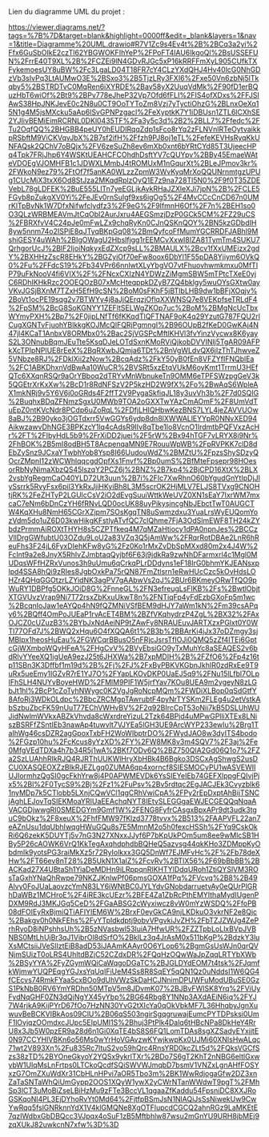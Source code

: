 Lien du diagramme UML du projet : 

https://viewer.diagrams.net/?tags=%7B%7D&target=blank&highlight=0000ff&edit=_blank&layers=1&nav=1&title=Diagramme%20UML.drawio#R7V1Zc9s4Ev4t%2B%2BCq3a2yi%2Ffx6GuSbOIkE2czTl62YBGWOKFIhYeP%2FPoFT4lAU6IkgoQl%2BsUSSEFUN%2FrrE40T9XL%2B%2FCZEi9lN4GDvRJGc5xP16kRRFFmXyL905CUfkTXFykemoesUY8uBW%2Fc3LgaLD04T18FR7cY4CLzYXdQHJ4Hv40lcG0NhGDzVb3sIvPq3LtAUMwO3E%2BSxo3%2B5TjzLRy3FXI6%2Fxe50Vn6zbNj5lTkqby5%2BSTRDTvC0MqRen6iXYRDE%2Bav58yX2UuqVdMk%2F90fD1erBQuzHbT6wiOf%2Bt9%2BPv778eJheP32Vp7Ofd6fFLI%2FIS4ofXDxs%2FFJSIAwS38HpJNKJevE0c2N8u0CT9OoTYToZm8Vzj7yTyctiOhzG%2BLnxOeXq15N1g4M5jsMXcku5aAp6lSvGPNPzgacl%2FeXyptkK7Y1iDBUsn1ZTL6lCXhSE2YJIivBEMiEimRCRNL0DKl0435TF%2Fa3y5c3d%2B2%2BLL7%2Ffedc%2FTu2OqfQQ%2BHGBB4peUY0hEUDIRqqZdp1sFco8rYq2zFLNVnlRTeOytvaikkpRSbftM9ViCKVqvJbX%2B7sf2ifH%2Ffzh9PJ8oj1eTL%2FefeKEVHsRyqKkUNFAQsk2QChV7oBQjx%2FV6zeSuZh8ev6mXb0xnt6bYRtCYd85T3UjeecHPq4Tpk7FRjJhp6Y4WSKtUEAHCFCOhdhDsftYV7cQUYpv%2BBy45EmaeWAteVDOEgVJOMHFB1c1JDWXLMmbJ4tROMUxM1nGqurXt%2BLeJPmov3kr%2FWkoN9ez79%2FtOf7f5anKA0WLzzZpmW3WvKyqMrXoQQUNrnmtgzUPUg1CUcMjX3txX6Od8StJza2MKqdRplzOyQ1E7z9na728Tl5N0%2F9f0T35ZDEVebL78gLDFEK%2BuE555LlTn7yeEGLjkAykRHaJZXleXJi7jpN%2B%2FCLE5FGyb8pZukgXV0Yi%2FeJEv0rnSuIgf9xs6igOg5%2F4MvCCcCnCD67n0UMrKlTpBvNk1W7DfxNifwfclydfz3%2F9eG%2F9IfmnH6Of%2F7n%2BEH1so0O3QLzWRBMEAVmJtCqObI2AurJxru4AEGSmzjDzP0GCk5CM%2FZ29uCS%2FBRXfvV4C24pJe0mFwLZx9chqRyKn0CJnQSKnQOY%2BN5kzGDbdIH8yw5nnm74o2ISPiE8qJTyqBKpGq08%2BmQyfcoFfMumYGCRRDFJABhl9MshiGESY4uWAh%2BIgOWagU2Hbslfjgg1rEEMCvXxwI8IZA81TymTm4SUKU7QrhgorUcJ%2BlF2IjoiNqkyxEdZXcp9sLL%2BMAULX%2Bcv1fXxUMEjzx2gdY%2BXHHzZscR8EHkY%2BGZyiOf70eFw8oox6DbYl1F55pDA8Yjiym6OVkQ0%2Fu%2FFdcS19%2Fb34VPr66nnlwtXLyYbgVO7vtFhuovhwmkmxu0MfTlP79uFkNooV4fi6VIX%2F%2FNcxCXIzN4YDWzZiMgmSBW5mTPtcTXeE0yjC6RDhIKHkRzc2OOEQOzB07xMcHteqppkDZyB7ZQ4bklgy5wuOYsGXtw0ayVKvJGSjBXnM7TZxH5EfH9cSN%2BoM0sFKhF5jBTIbLHB9dw1bBFjXOqjv%2BoVt1ocPE19sqg2v7BTWYy4j8aJjQErqzjOflqXXWNSQ7e8VEKpfseTRLdF4%2FpSM%2BcG8SoKGNYY1ZEFltSELWgZKOp7uc%2BoM%2BMgNcUcTbxWYmyPXH%2Bp7%2F0jipLNfTf6fKKqdTlQFTNAF9oK4q29YzutG787FQU2rlCugXGNTvFjuohYBlkkgKOJMcQlFQRjPgmngI%2B96OUpB2fKeD0GwKAj4N47jl4KCaT1AnbxV8ORMbx0%2Bac2SjVGSPcMftlKHVl3fvYinzVycwx8K6yayS2L3ONnubBqmJEuTte5KsqDJeLOTdSxnKMoRViQjkobDVVINlj5TgAR09AFPkXcTPIpNPlUE8rEeX%2BqRXwbJQmja6TDt%2BnVgWLdvQX6jIzThTJhwveZ5VNbze8RJ%2FDklXii2zNow%2BcqAdz%2FkY50yB0fEn8VFZYfIFNQblEa%2FC1ABKDhxnVdBwAa10WuCR%2BVSRt5xzEtqVUkM6oyKmt1TrrmU3HEfQTc6XXqnRSQr9aOrYBboq2dTRYvMnWbnukeTn9OMM6eTPFSWzpgGeV3k5QGEtrXrKxXw%2BcD1r8RdNFSzV2P5kzHD2W9fX%2Fo%2BwAqS6WpleAX1mkNRj9v5Y6V6j0oGRds4F2ffT2V9PygaSkfiqJL18y3uvVh3b%2F7d0SQIG%2BuqhxBDqZFNmzSgxU0MWb9TOA2oGXXTwYAzCmAOmF%2F8UmVdTuEpZ0ntKVcNdr8PCdp6uZoRqL%2FDfjLHIQHbwKezBNS7LYL4jeZAVVUOw8aBJ%2B90yko3jOGTdxrr5VwGGYs6ydp8dn8lXWWALlEYYpR0NNvXED94AikwzawvDhNGE3BPKzcY1lq4cAdsR9IIv8qTbe1Io8VcnO1IrdmtbPQFVxzAcHr%2FT%2FIbyHdL5b9%2FrXiDD2juei%2F5rW%2Bx94hTGF7vLRYX8i9Nr%2FhBOK%2B5mI8odBH5T8AcpenqaMN9E7RouuWpWB%2FpRVPKK7clD8dEbZySnz9JCxaYTwbhYob8Ysp8I66UudouWdZ%2BMZtU%2FpzsShySDzyQOcrZMpnI12zWCWhlqqcgdOpfXs1Fnvf%2Bp0umS%2BfMteFpsepr98HOesorRbNyNimaXbzQS45lszqY2PCZ6j%2BNZ%2B7kp4%2BjCPD16XtX%2BLX2vsbYgRegmCaO40YLD72Ut3uun%2B7i%2FIc7XwRhnO60bYgudGnYtIpDjJIySsrrk5RvyFsx6pil3YkRxJjiHKyiBh8L3M5scrOK2HjMLV7ELJS8TVxg9CNOHtjRK%2FeZHTyP2LGUlcCsV2iO2dEvgSuuiWttkWeUVZ0XN1sEaY7IxrWM7mxcaC7eNm6bDnCzYH6fRNvLQD0ocUK88uyPikysjncgNbJEbctTwT0AUGCTW4KqXHu8NmH65CGrXZjpm7SOsKgqTN8uSwmzdxu3YuaLrsWyEUQomYozVdm5do1uZ6D03kwHikgKFstlyATvfQC7clQhme7FjA3OdSlmEWF8TH24kZYbdzPrmmAiROXtTHYH8s5CZPTfkeq4M7qMZaHtiocy1dPA0npnJes%2BCCzVllDrgGWfubtU03OZdu9LoU2a83VZq3Q5jAmWw%2FRqrRotDBAe2LnR6hReuFhs3F24jL6FyxDIehKFw8yG%2Fz0Ko1rMxZvDbSpMXxd80m2x4J4W%2FcInt9a2e8JnyX5RhIvZJmbtaqQyjbf6F63j9jdkRa9zwNhDFarmxrl4c1Mgl0MUDqsWFfHZRxVunos3h9uUmu6qCrkqPLrDDdyns1eF18IrG0bhmYKJEANsxplpd4SSA8hQi9zRIes8JgbOxkPa75rQN87FmZtlsrn1eRwHUcCzc5kOvHdsLOHZr4QHqGGOtzrLZYidNK3agPV7gAAbwVs2qJ%2BUr6BKmeyORwTfQO9pWuRY1DBPfg5OKkJOiD8G%2FnneGL%2FN3efreugLsFlKB%2Fs%2BwtlObjtXTGVUvzVrap9Ni7T72rsxZbKxuUkwT8n%2FNTiqFp4yFdEzbGXoFp5m1wc%2BcqnIoJaw1eAYQp4hN9fQZMNiVSfBEM9dHJY7aWm1kN%2Fm39csAPqy6%2BQff4OmPoJUEaP1rvAcET4BM%2BZfVKqhydrzP4ZgL%2BX32%2FAxOJCZ0cUZuzB3%2BYbJxNdAeiNP9tZAwFy8NRAUEuvJARTXzxPGlxt0Y0WTl77OFd7J%2BWQ2xHqu6O4fXQQA6t1%2B3b%2BBArKi4jJx37oDZmgy3sjMBlpx1heosHuEau%2FGWCqrBBusO5nFRjcJsrsTfIOJi0QMQ5zZf4ITEj6GptcGjWXmboWQyHFeA%2FHgCvV%2BVyEbsiGO9yTxMuhYc8aSEAQES2v6bdRlvYYeeXQ1igUeA9ezJ25t6JHXWa%2B7xpMDIH%2B%2FZfO6%2Fp4z16tp11SBn3K3Dffbf1m19d%2B%2Fj%2FJ%2FxByPBKVKGbnJkhIR0zdRxEe9T9uRx5ueEmy1IGZvR7rE1YJ7O%2FYapLKOvDKP0UaEJ5q9%2FNu15lLfbl7OLpIFhSLH4NUYvBoyeHWD%2FMlM9PIF1W5jrfYav7KOu8UEA9m2ygeyN8zLGbJt1hl%2BcP1cZoTyhNWygc0K2VgJgRoNcpMQm%2FWDiXLBop0qSdGtfY8AfoRj3WDkOLdpc%2BbcZRCMgpTAwrubtF4pyNrTYSKm2FLEg4u2etVstkAbSzbuZbcFK59nUuT77EChVWHvBV%2F2q92BIrcCpT53oNii7kB5DSLUhWUJidNwlmWVkxABZkVhvda8cWxrdreYizuL2Tzk64BPjd4uMPwGPlliXTEx8LNiszBSRFfZSntIEb3nawAp4tuwvlt7VJYEa5lGH3UE9ArcWYP233ewIu%2Brg1TaIhWg46csDZR2agGpoxTxbFH2WoWIbptrDO%2FWydJAO8w3dyITS4bodo%2FGzp10hu%2FcKcus8yYzXD%2FY%2FW8MK8v3m4SQV7%2F3aj%2Fe0MfgVEdTDXa4h7b34R5j1wA%2BKf7ODv6Q%2BZ750QlA2Gd06Q1o7%2FZa2SzLUAhhRIkRJQ4RJRThUUKWlHryXbHBk4B6Bgko3DSCxAgShwgS2usDCU0XASQEOXZzBIkRJEZLgq0ZUMA6qp4xorncf8SIESMOCyPU1wASVEWIIUJIormhzQgSI0gcFkhYrw8j4P0APWMEVDk6YsSIEYeIEb74GEFXlppgFQIvjPjx5%2Bl%2F0TycS9%2Bj%2Fz1%2FuPsv%2Bv5rdtqc2EgJACJEk3Cvyzblk61nyMDp7k5CTlobb5LXnjCQwVCl1qgCRhVwiCpA%2FPy2rEpDxptAhBijTSNCjAghLEJovTqSIEKMoaYRIUaEEAchqNYT8IEtvSLEGGgaEWJECGEQQqNqaAVACGDjwwgRI0SMEDGYm9Gmf1W%2FENG8FyfrCAsgxBpxAPr9dt3udk3tguC9bOkz%2F8xeuX%2FhfFMW97fKlzd3778tvvx%2B513%2FAAPVFL22an7eAZnUsu1dqUbhIwqgHWuGQu8s7E5MmnM2o5h0fexcHSSh%2FYq9CskOkRi6Q6zekK5DUYTj5v7nG3N27XNxxJJyf6P7bKpUkPOm5um8ee9wMlcSB1HBy5P26cAOWK6VrQ1KkTegAxqhdphdbBQHeQ5azvsg44qkKHo3ZDMppKyObdmIk9yotsPG3raiMkXz5r72RyIolkxx3GQ5DnWf7EJMFvHc%2F%2Fb78deXHw%2FT66ev8nT28%2B5UkN1X1aIZ%2FcvRv%2BTlX56%2F69bBbBB%2BACKad27X4UBtaSh1YiaDeMDHn9iLRppqnRlKHTYlDdqURoh1ZtiQYSlVM3ROsTaGxhYNaQhRwpe79NKZJKnlwPf06pmsGOXA1fPq%2FVcvq%2B8%2B49Alvy0FoJUaLaovzcYmN83LY6iWNtBC0JYLYdvGNobdarruetvAy0eQUrPlGRhDaWBz1MCHroE%2F4iRE3kcUEzr%2BFE4Za1ZbRcPthEMYIthaMydIUgenPDXM9RdJ3MKJGq5CeD%2FGaABSG2cWyxiwcz8vW0mYzWSDQ%2FfoPB08dFOIEyRxBjmiQTiAFIYIEM6W%2BrxF0eyGkCA9njLKDkuO3vkrNF2e8Qjc%2Bakgv0h0NkFEhs%2FyYTpIdkdptj9obvVPgvkiJvZH%2FbTZJZWJg4ZePrhRyoD8iNPshhsUh%2B5zNVasbwl53luiA7HfwUR%2FZZTpbLoLlxBVpJVBNBS0MtLhUjBr3qJ1VibrOl8dSrfO%2BklLz3q4JrAsM0x511bKgP%2BdzkY3luXsMCtsiiJVeSlIztEiB8adD53iJAAmKAAyr0O6YLop6%2BgmGsUsWJn0qrQVNjmSUizT0oLRS4UhltdBZjC52CZdxDR%2FQqHzOQwWaJpZqqLRTYbXWb%2BSyYYA%2FyZGymWQiCaWqgoDGaTC%2BJGLDYdEOM7t4tsk%2FJqmfkWjmwYUQPEqgYGJxsYqUqIFiUeM4Ss8R8SqEY5qQN1Qz0uNddsI1W6QG4fCEcvs74RmkFYaa5cxBOo9dUhVWzSkDaHCJNnimDPUWFuModUBuSE0GzS1PkNbB0RV6YmYRDhn50MTpV5m8JDvmK07%2BJBvFWISK8Yrq%2FViUyFydNqGHF0ZN3dQjNgYX45yYbp%2BG64Rbg8Y1NNp3AXdAEiN6iq%2FYJ7W4rjkA9KijPYrD67fOo7HzNN30YvG2tXIcYa0qOkVbkMF7L36HhqbyJgnXuwuvBeBCKVIBkAos09ClU%2B06qS503ngirSgqgruwajEumcPYTDPsksi0UmF1lOvjqzOOmdxcJUpc5EIpUMI1S%2Bhuj3PtPlk4Dalq6tHBcNPa8DkHeY4RrU8x3Jb5W0pzER9a28d6n1Gi0XqTE4bS8S6FQ1LomTDAs8sgXZSadyEYxjjtE0N97CCYHIVBKn6o56Ms0wYrHoVGAvzwKYwjkwpKx0UJMi60XNIsHwALqc71wt2V893Xn%2Fu835Rc7ltuS2vo59hQrc4RnsYRD0kcZLt5d%2FQksVGCfSzs38zTD%2BYOneGkyoY2YQSx9ykrlTXr%2BDo7S6gT2KhT2nNBG6eltlGxwybW1UlqMsLnFrtps0LTCkoQcdfSQiSWVWJmqbD7bsmV1VNZxLgnAHfFOSYxzG7OmZXuWdXr31CbHLnHPvi7aOR5Tbo3m%2BK1WwRdjogaGfw2DZ3xnZaTaSNTaWhQiUmGypp2OOS1XQyW1ywX2yCWrNTanWWdwT9pgT%2FMhSp3lCT3uMoBiZseLBiHzMu9zFTe3BccVL1qgaaZfKaddu54FpsniDC8XXJRoGSKqoNl4PL3EjDYhoRvYt0Md64%2FjtfpBSmJsN1NlAQiJsSsNiwekUw9CwYwRqq5fslGNRknnYdX1V4klGMQNe8XgOTFlupcdCGCQ2ahnRGz9LaMKEtE7qzIWdbxGbDBQcc3VJpqx4oSuF1zB5Mftbhlw87wsu2mGnYU9URH8jbMEj9zqXUkJ82uwkcnN7xfw%3D%3D